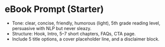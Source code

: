 # eBook Prompt (Starter)
- Tone: clear, concise, friendly, humorous (light), 5th grade reading level, persuasive with NLP but never sleazy.
- Structure: Hook, Intro, 5–7 short chapters, FAQs, CTA page.
- Include 5 title options, a cover placeholder line, and a disclaimer block.
